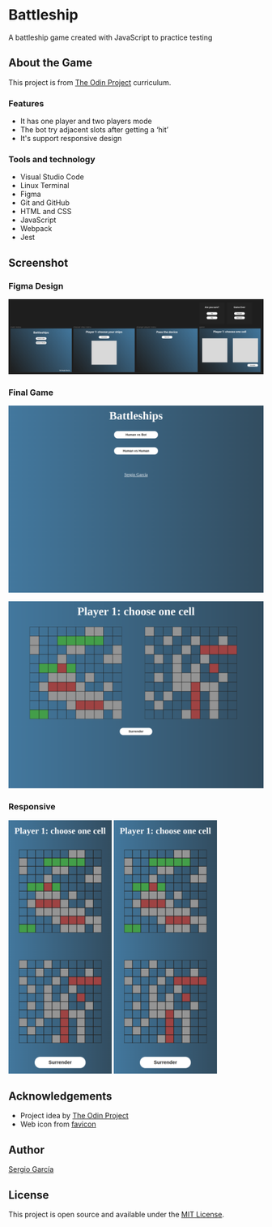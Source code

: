 # Battleship

A battleship game created with JavaScript to practice testing

## About the Game

This project is from [The Odin Project](https://www.theodinproject.com/lessons/node-path-javascript-battleship) curriculum.

### Features

- It has one player and two players mode
- The bot try adjacent slots after getting a ‘hit’
- It's support responsive design

### Tools and technology

- Visual Studio Code
- Linux Terminal
- Figma
- Git and GitHub
- HTML and CSS
- JavaScript
- Webpack
- Jest

## Screenshot

### Figma Design

![figma design](./src/assets/images/figma-design.png)


### Final Game

![menu in computer](./src/assets/images/menu-computer.png)

![game in computer](./src/assets/images/game-computer.png)

### Responsive

<p display="flex">
  <img src="./src/assets/images/game-mobile.png" height="500" />
  <img src="./src/assets/images/game-mobile.png" height="500" /> 
</p>


## Acknowledgements

- Project idea by [The Odin Project](https://www.theodinproject.com/)
- Web icon from [favicon](https://favicon.io/)

## Author

[Sergio García](https://github.com/sergiogarciiam)

## License

This project is open source and available under the [MIT License](./LICENSE).
